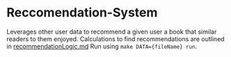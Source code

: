 # Reccomendation-System
Leverages other user data to recommend a given user a book that similar readers to them enjoyed.
Calculations to find recommendations are outlined in [recommendationLogic.md](recommendationLogic.md)
Run using ```make DATA={fileName} run```.